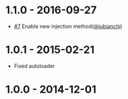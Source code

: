 # 1.1.0 - 2016-09-27

* [#7](https://github.com/atoum/visibility-extension/pull/7) Enable new injection method([@jubianchi])

# 1.0.1 - 2015-02-21

* Fixed autoloader

# 1.0.0 - 2014-12-01

[@jubianchi]: https://github.com/jubianchi